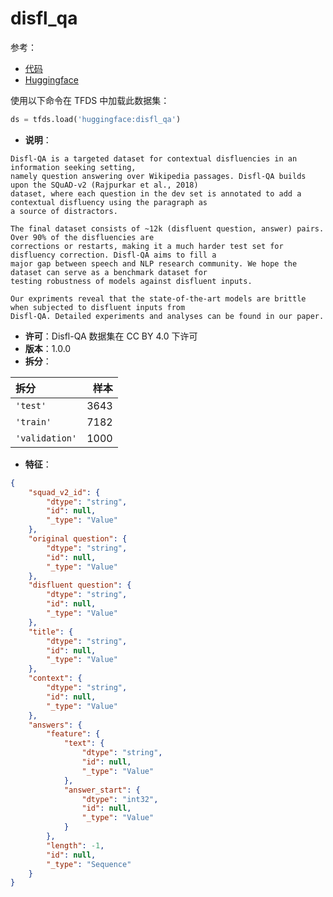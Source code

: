 # disfl_qa

参考：

- [代码](https://github.com/huggingface/datasets/blob/master/datasets/disfl_qa)
- [Huggingface](https://huggingface.co/datasets/disfl_qa)

使用以下命令在 TFDS 中加载此数据集：

```python
ds = tfds.load('huggingface:disfl_qa')
```

- **说明**：

```
Disfl-QA is a targeted dataset for contextual disfluencies in an information seeking setting,
namely question answering over Wikipedia passages. Disfl-QA builds upon the SQuAD-v2 (Rajpurkar et al., 2018)
dataset, where each question in the dev set is annotated to add a contextual disfluency using the paragraph as
a source of distractors.

The final dataset consists of ~12k (disfluent question, answer) pairs. Over 90% of the disfluencies are
corrections or restarts, making it a much harder test set for disfluency correction. Disfl-QA aims to fill a
major gap between speech and NLP research community. We hope the dataset can serve as a benchmark dataset for
testing robustness of models against disfluent inputs.

Our expriments reveal that the state-of-the-art models are brittle when subjected to disfluent inputs from
Disfl-QA. Detailed experiments and analyses can be found in our paper.
```

- **许可**：Disfl-QA 数据集在 CC BY 4.0 下许可
- **版本**：1.0.0
- **拆分**：

拆分 | 样本
:-- | --:
`'test'` | 3643
`'train'` | 7182
`'validation'` | 1000

- **特征**：

```json
{
    "squad_v2_id": {
        "dtype": "string",
        "id": null,
        "_type": "Value"
    },
    "original question": {
        "dtype": "string",
        "id": null,
        "_type": "Value"
    },
    "disfluent question": {
        "dtype": "string",
        "id": null,
        "_type": "Value"
    },
    "title": {
        "dtype": "string",
        "id": null,
        "_type": "Value"
    },
    "context": {
        "dtype": "string",
        "id": null,
        "_type": "Value"
    },
    "answers": {
        "feature": {
            "text": {
                "dtype": "string",
                "id": null,
                "_type": "Value"
            },
            "answer_start": {
                "dtype": "int32",
                "id": null,
                "_type": "Value"
            }
        },
        "length": -1,
        "id": null,
        "_type": "Sequence"
    }
}
```
